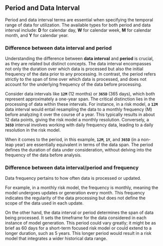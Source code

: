 ## Period and Data Interval
Period and data interval terms are essential when specifying the temporal range of data for utilization.
The available types for both period and data interval include: **D** for calendar day, **W** for calendar week, **M** for calendar month, and **Y** for calendar year.
</br>

### Difference between data interval and period
Understanding the difference between **data interval** and **period** is crucial, as they are related but distinct concepts. The data interval encompasses not only the duration over which data is processed but also the initial frequency of the data prior to any processing. In contrast, the period refers strictly to the span of time over which data is processed, and does not account for the underlying frequency of the data before processing.

Consider data intervals like **`12M`** (12 months) or **`365D`** (365 days), which both represent approximately a one-year span. The critical distinction lies in the processing of data within these intervals.
For instance, in a risk model, a **`12M`** data interval would entail resampling the data to a monthly frequency (M) before analyzing it over the course of a year. This typically results in about 12 data points, giving the risk model a monthly resolution. Conversely, a **`365D`** interval involves working with daily frequency data, leading to a daily resolution in the risk model.

When it comes to the period, in this example, **`12M`**, **`1Y`**, and **`365D`** (in a non-leap year) are essentially equivalent in terms of the data span. The period defines the duration of data under consideration, without delving into the frequency of the data before analysis.
</br>

### Difference between data interval/period and frequency
Data frequency pertains to how often data is processed or updated.

For example, in a monthly risk model, the frequency is monthly, meaning the model undergoes updates or generation every month. This frequency indicates the regularity of the data processing but does not define the scope of the data used in each update.

On the other hand, the data interval or period determines the span of data being processed. It sets the timeframe for the data considered in each instance of model generation. This period could vary greatly; it might be as brief as 60 days for a short-term focused risk model or could extend to a longer duration, such as 5 years. This longer period would result in a risk model that integrates a wider historical data range.

